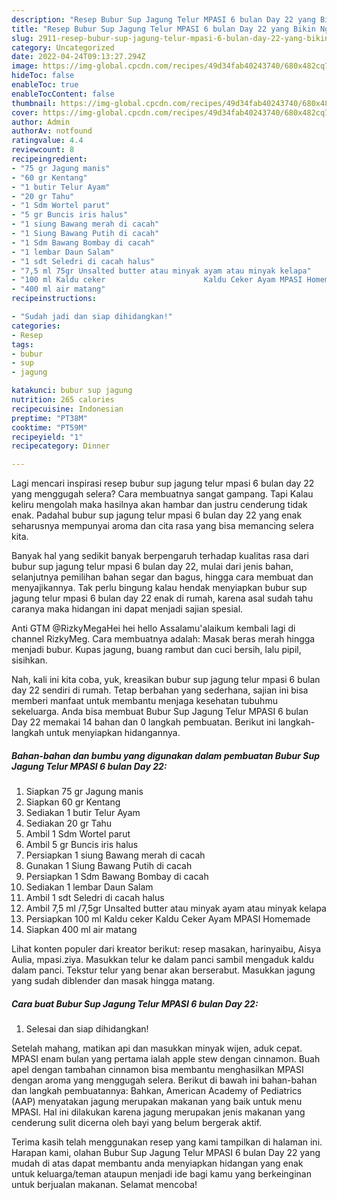 ```yaml
---
description: "Resep Bubur Sup Jagung Telur MPASI 6 bulan Day 22 yang Bikin Ngiler, Buat Buka Puasa Sempurna"
title: "Resep Bubur Sup Jagung Telur MPASI 6 bulan Day 22 yang Bikin Ngiler, Buat Buka Puasa Sempurna"
slug: 2911-resep-bubur-sup-jagung-telur-mpasi-6-bulan-day-22-yang-bikin-ngiler-buat-buka-puasa-sempurna
category: Uncategorized
date: 2022-04-24T09:13:27.294Z
image: https://img-global.cpcdn.com/recipes/49d34fab40243740/680x482cq70/bubur-sup-jagung-telur-mpasi-6-bulan-day-22-foto-resep-utama.jpg
hideToc: false
enableToc: true
enableTocContent: false
thumbnail: https://img-global.cpcdn.com/recipes/49d34fab40243740/680x482cq70/bubur-sup-jagung-telur-mpasi-6-bulan-day-22-foto-resep-utama.jpg
cover: https://img-global.cpcdn.com/recipes/49d34fab40243740/680x482cq70/bubur-sup-jagung-telur-mpasi-6-bulan-day-22-foto-resep-utama.jpg
author: Admin
authorAv: notfound
ratingvalue: 4.4
reviewcount: 8
recipeingredient:
- "75 gr Jagung manis"
- "60 gr Kentang"
- "1 butir Telur Ayam"
- "20 gr Tahu"
- "1 Sdm Wortel parut"
- "5 gr Buncis iris halus"
- "1 siung Bawang merah di cacah"
- "1 Siung Bawang Putih di cacah"
- "1 Sdm Bawang Bombay di cacah"
- "1 lembar Daun Salam"
- "1 sdt Seledri di cacah halus"
- "7,5 ml 75gr Unsalted butter atau minyak ayam atau minyak kelapa"
- "100 ml Kaldu ceker                      Kaldu Ceker Ayam MPASI Homemade"
- "400 ml air matang"
recipeinstructions:

- "Sudah jadi dan siap dihidangkan!"
categories:
- Resep
tags:
- bubur
- sup
- jagung

katakunci: bubur sup jagung 
nutrition: 265 calories
recipecuisine: Indonesian
preptime: "PT38M"
cooktime: "PT59M"
recipeyield: "1"
recipecategory: Dinner

---
```



Lagi mencari inspirasi resep bubur sup jagung telur mpasi 6 bulan day 22 yang menggugah selera? Cara membuatnya sangat gampang. Tapi Kalau keliru mengolah maka hasilnya akan hambar dan justru cenderung tidak enak. Padahal bubur sup jagung telur mpasi 6 bulan day 22 yang enak seharusnya mempunyai aroma dan cita rasa yang bisa memancing selera kita.


Banyak hal yang sedikit banyak berpengaruh terhadap kualitas rasa dari bubur sup jagung telur mpasi 6 bulan day 22, mulai dari jenis bahan, selanjutnya pemilihan bahan segar dan bagus, hingga cara membuat dan menyajikannya. Tak perlu bingung kalau hendak menyiapkan bubur sup jagung telur mpasi 6 bulan day 22 enak di rumah, karena asal sudah tahu caranya maka hidangan ini dapat menjadi sajian spesial.

Anti GTM @RizkyMegaHei hei hello Assalamu&#39;alaikum kembali lagi di channel RizkyMeg. Cara membuatnya adalah: Masak beras merah hingga menjadi bubur. Kupas jagung, buang rambut dan cuci bersih, lalu pipil, sisihkan.


Nah, kali ini kita coba, yuk, kreasikan bubur sup jagung telur mpasi 6 bulan day 22 sendiri di rumah. Tetap berbahan yang sederhana, sajian ini bisa memberi manfaat untuk membantu menjaga kesehatan tubuhmu sekeluarga. Anda bisa membuat Bubur Sup Jagung Telur MPASI 6 bulan Day 22 memakai 14 bahan dan 0 langkah pembuatan. Berikut ini langkah-langkah untuk menyiapkan hidangannya.

<!--inarticleads1-->

##### Bahan-bahan dan bumbu yang digunakan dalam pembuatan Bubur Sup Jagung Telur MPASI 6 bulan Day 22:

1. Siapkan 75 gr Jagung manis
1. Siapkan 60 gr Kentang
1. Sediakan 1 butir Telur Ayam
1. Sediakan 20 gr Tahu
1. Ambil 1 Sdm Wortel parut
1. Ambil 5 gr Buncis iris halus
1. Persiapkan 1 siung Bawang merah di cacah
1. Gunakan 1 Siung Bawang Putih di cacah
1. Persiapkan 1 Sdm Bawang Bombay di cacah
1. Sediakan 1 lembar Daun Salam
1. Ambil 1 sdt Seledri di cacah halus
1. Ambil 7,5 ml /7,5gr Unsalted butter atau minyak ayam atau minyak kelapa
1. Persiapkan 100 ml Kaldu ceker                      Kaldu Ceker Ayam MPASI Homemade
1. Siapkan 400 ml air matang


Lihat konten populer dari kreator berikut: resep masakan, harinyaibu, Aisya Aulia, mpasi.ziya. Masukkan telur ke dalam panci sambil mengaduk kaldu dalam panci. Tekstur telur yang benar akan berserabut. Masukkan jagung yang sudah diblender dan masak hingga matang. 

<!--inarticleads2-->

##### Cara buat Bubur Sup Jagung Telur MPASI 6 bulan Day 22:


1. Selesai dan siap dihidangkan!

Setelah mahang, matikan api dan masukkan minyak wijen, aduk cepat. MPASI enam bulan yang pertama ialah apple stew dengan cinnamon. Buah apel dengan tambahan cinnamon bisa membantu menghasilkan MPASI dengan aroma yang menggugah selera. Berikut di bawah ini bahan-bahan dan langkah pembuatannya: Bahkan, American Academy of Pediatrics (AAP) menyatakan jagung merupakan makanan yang baik untuk menu MPASI. Hal ini dilakukan karena jagung merupakan jenis makanan yang cenderung sulit dicerna oleh bayi yang belum bergerak aktif. 

Terima kasih telah menggunakan resep yang kami tampilkan di halaman ini. Harapan kami, olahan Bubur Sup Jagung Telur MPASI 6 bulan Day 22 yang mudah di atas dapat membantu anda menyiapkan hidangan yang enak untuk keluarga/teman ataupun menjadi ide bagi kamu yang berkeinginan untuk berjualan makanan. Selamat mencoba!
